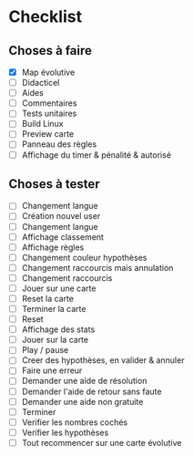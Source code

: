 # Checklist

## Choses à faire
- [x] Map évolutive
- [ ] Didacticel
- [ ] Aides
- [ ] Commentaires
- [ ] Tests unitaires
- [ ] Build Linux
- [ ] Preview carte
- [ ] Panneau des règles
- [ ] Affichage du timer & pénalité & autorisé

## Choses à tester
- [ ] Changement langue
- [ ] Création nouvel user
- [ ] Changement langue
- [ ] Affichage classement
- [ ] Affichage règles
- [ ] Changement couleur hypothèses
- [ ] Changement raccourcis mais annulation
- [ ] Changement raccourcis
- [ ] Jouer sur une carte
- [ ] Reset la carte
- [ ] Terminer la carte
- [ ] Reset
- [ ] Affichage des stats
- [ ] Jouer sur la carte
- [ ] Play / pause
- [ ] Creer des hypothèses, en valider & annuler
- [ ] Faire une erreur
- [ ] Demander une aide de résolution
- [ ] Demander l'aide de retour sans faute
- [ ] Demander une aide non gratuite
- [ ] Terminer
- [ ] Verifier les nombres cochés
- [ ] Verifier les hypothèses
- [ ] Tout recommencer sur une carte évolutive
